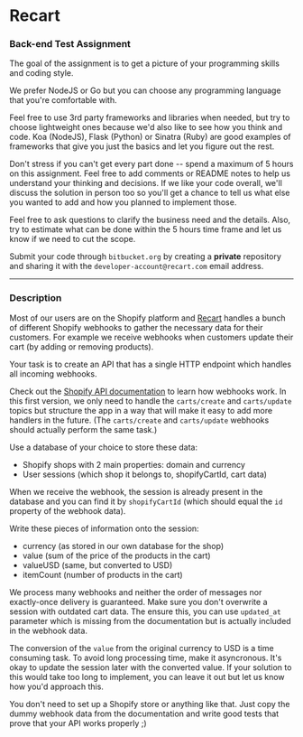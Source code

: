 # Recart 

### Back-end Test Assignment

The goal of the assignment is to get a picture of your programming skills and coding style.

We prefer NodeJS or Go but you can choose any programming language that you're comfortable with.

Feel free to use 3rd party frameworks and libraries when needed, but try to choose lightweight ones because we'd also like to see how you think and code. Koa (NodeJS), Flask (Python) or Sinatra (Ruby) are good examples of frameworks that give you just the basics and let you figure out the rest.

Don't stress if you can't get every part done -- spend a maximum of 5 hours on this assignment. Feel free to add comments or README notes to help us understand your thinking and decisions. If we like your code overall, we'll discuss the solution in person too so you'll get a chance to tell us what else you wanted to add and how you planned to implement those.

Feel free to ask questions to clarify the business need and the details. Also, try to estimate what can be done within the 5 hours time frame and let us know if we need to cut the scope.

Submit your code through `bitbucket.org` by creating a **private** repository and sharing it with the `developer-account@recart.com` email address.

---

### Description


Most of our users are on the Shopify platform and [Recart](https://apps.shopify.com/recart) handles a bunch of different Shopify webhooks to gather the necessary data for their customers. For example we receive webhooks when customers update their cart (by adding or removing products).

Your task is to create an API that has a single HTTP endpoint which handles all incoming webhooks.

Check out the [Shopify API documentation](https://help.shopify.com/api/reference/webhook) to learn how webhooks work. In this first version, we only need to handle the `carts/create` and `carts/update` topics but structure the app in a way that will make it easy to add more handlers in the future. (The `carts/create` and `carts/update` webhooks should actually perform the same task.)

Use a database of your choice to store these data:
- Shopify shops with 2 main properties: domain and currency
- User sessions (which shop it belongs to, shopifyCartId, cart data)

When we receive the webhook, the session is already present in the database and you can find it by `shopifyCartId` (which should equal the `id` property of the webhook data).

Write these pieces of information onto the session:
- currency (as stored in our own database for the shop)
- value (sum of the price of the products in the cart)
- valueUSD (same, but converted to USD)
- itemCount (number of products in the cart)

We process many webhooks and neither the order of messages nor exactly-once delivery is guaranteed. Make sure you don't overwrite a session with outdated cart data. The ensure this, you can use `updated_at` parameter which is missing from the documentation but is actually included in the webhook data.

The conversion of the `value` from the original currency to USD is a time consuming task. To avoid long processing time, make it asyncronous. It's okay to update the session later with the converted value. If your solution to this would take too long to implement, you can leave it out but let us know how you'd approach this.

You don't need to set up a Shopify store or anything like that. Just copy the dummy webhook data from the documentation and write good tests that prove that your API works properly ;)
